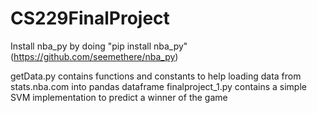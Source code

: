 # CS229FinalProject

Install nba_py by doing "pip install nba_py" (https://github.com/seemethere/nba_py)

getData.py contains functions and constants to help loading data from stats.nba.com into pandas dataframe
finalproject_1.py contains a simple SVM implementation to predict a winner of the game
